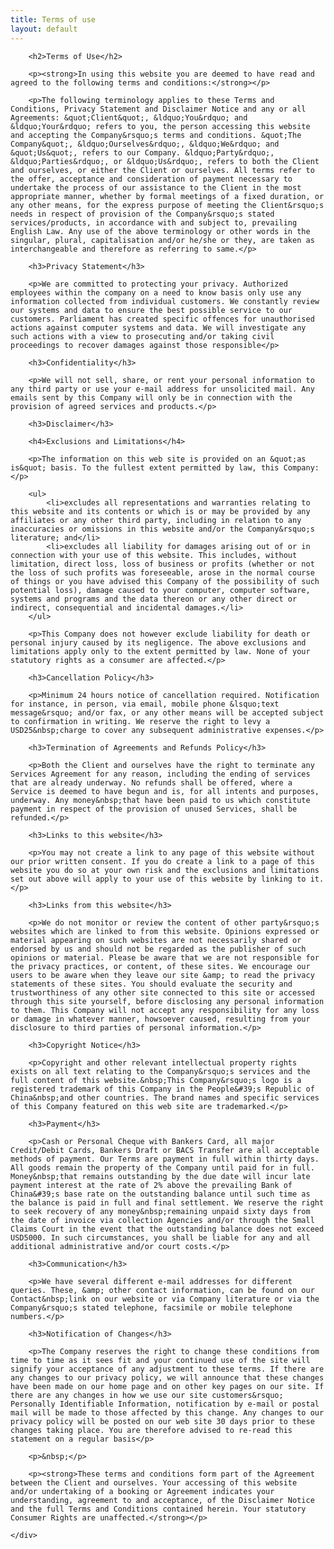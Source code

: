 ```yaml
---
title: Terms of use
layout: default
---
```


<div class="row-fluid">
	<div class="span12">

		<h2>Terms of Use</h2>

		<p><strong>In using this website you are deemed to have read and agreed to the following terms and conditions:</strong></p>

		<p>The following terminology applies to these Terms and Conditions, Privacy Statement and Disclaimer Notice and any or all Agreements: &quot;Client&quot;, &ldquo;You&rdquo; and &ldquo;Your&rdquo; refers to you, the person accessing this website and accepting the Company&rsquo;s terms and conditions. &quot;The Company&quot;, &ldquo;Ourselves&rdquo;, &ldquo;We&rdquo; and &quot;Us&quot;, refers to our Company. &ldquo;Party&rdquo;, &ldquo;Parties&rdquo;, or &ldquo;Us&rdquo;, refers to both the Client and ourselves, or either the Client or ourselves. All terms refer to the offer, acceptance and consideration of payment necessary to undertake the process of our assistance to the Client in the most appropriate manner, whether by formal meetings of a fixed duration, or any other means, for the express purpose of meeting the Client&rsquo;s needs in respect of provision of the Company&rsquo;s stated services/products, in accordance with and subject to, prevailing English Law. Any use of the above terminology or other words in the singular, plural, capitalisation and/or he/she or they, are taken as interchangeable and therefore as referring to same.</p>

		<h3>Privacy Statement</h3>

		<p>We are committed to protecting your privacy. Authorized employees within the company on a need to know basis only use any information collected from individual customers. We constantly review our systems and data to ensure the best possible service to our customers. Parliament has created specific offences for unauthorised actions against computer systems and data. We will investigate any such actions with a view to prosecuting and/or taking civil proceedings to recover damages against those responsible</p>

		<h3>Confidentiality</h3>

		<p>We will not sell, share, or rent your personal information to any third party or use your e-mail address for unsolicited mail. Any emails sent by this Company will only be in connection with the provision of agreed services and products.</p>

		<h3>Disclaimer</h3>

		<h4>Exclusions and Limitations</h4>

		<p>The information on this web site is provided on an &quot;as is&quot; basis. To the fullest extent permitted by law, this Company:</p>

		<ul>
			<li>excludes all representations and warranties relating to this website and its contents or which is or may be provided by any affiliates or any other third party, including in relation to any inaccuracies or omissions in this website and/or the Company&rsquo;s literature; and</li>
			<li>excludes all liability for damages arising out of or in connection with your use of this website. This includes, without limitation, direct loss, loss of business or profits (whether or not the loss of such profits was foreseeable, arose in the normal course of things or you have advised this Company of the possibility of such potential loss), damage caused to your computer, computer software, systems and programs and the data thereon or any other direct or indirect, consequential and incidental damages.</li>
		</ul>

		<p>This Company does not however exclude liability for death or personal injury caused by its negligence. The above exclusions and limitations apply only to the extent permitted by law. None of your statutory rights as a consumer are affected.</p>

		<h3>Cancellation Policy</h3>

		<p>Minimum 24 hours notice of cancellation required. Notification for instance, in person, via email, mobile phone &lsquo;text message&rsquo; and/or fax, or any other means will be accepted subject to confirmation in writing. We reserve the right to levy a USD25&nbsp;charge to cover any subsequent administrative expenses.</p>

		<h3>Termination of Agreements and Refunds Policy</h3>

		<p>Both the Client and ourselves have the right to terminate any Services Agreement for any reason, including the ending of services that are already underway. No refunds shall be offered, where a Service is deemed to have begun and is, for all intents and purposes, underway. Any money&nbsp;that have been paid to us which constitute payment in respect of the provision of unused Services, shall be refunded.</p>

		<h3>Links to this website</h3>

		<p>You may not create a link to any page of this website without our prior written consent. If you do create a link to a page of this website you do so at your own risk and the exclusions and limitations set out above will apply to your use of this website by linking to it.</p>

		<h3>Links from this website</h3>

		<p>We do not monitor or review the content of other party&rsquo;s websites which are linked to from this website. Opinions expressed or material appearing on such websites are not necessarily shared or endorsed by us and should not be regarded as the publisher of such opinions or material. Please be aware that we are not responsible for the privacy practices, or content, of these sites. We encourage our users to be aware when they leave our site &amp; to read the privacy statements of these sites. You should evaluate the security and trustworthiness of any other site connected to this site or accessed through this site yourself, before disclosing any personal information to them. This Company will not accept any responsibility for any loss or damage in whatever manner, howsoever caused, resulting from your disclosure to third parties of personal information.</p>

		<h3>Copyright Notice</h3>

		<p>Copyright and other relevant intellectual property rights exists on all text relating to the Company&rsquo;s services and the full content of this website.&nbsp;This Company&rsquo;s logo is a registered trademark of this Company in the People&#39;s Republic of China&nbsp;and other countries. The brand names and specific services of this Company featured on this web site are trademarked.</p>

		<h3>Payment</h3>

		<p>Cash or Personal Cheque with Bankers Card, all major Credit/Debit Cards, Bankers Draft or BACS Transfer are all acceptable methods of payment. Our Terms are payment in full within thirty days. All goods remain the property of the Company until paid for in full. Money&nbsp;that remains outstanding by the due date will incur late payment interest at the rate of 2% above the prevailing Bank of China&#39;s base rate on the outstanding balance until such time as the balance is paid in full and final settlement. We reserve the right to seek recovery of any money&nbsp;remaining unpaid sixty days from the date of invoice via collection Agencies and/or through the Small Claims Court in the event that the outstanding balance does not exceed USD5000. In such circumstances, you shall be liable for any and all additional administrative and/or court costs.</p>

		<h3>Communication</h3>

		<p>We have several different e-mail addresses for different queries. These, &amp; other contact information, can be found on our Contact&nbsp;link on our website or via Company literature or via the Company&rsquo;s stated telephone, facsimile or mobile telephone numbers.</p>

		<h3>Notification of Changes</h3>

		<p>The Company reserves the right to change these conditions from time to time as it sees fit and your continued use of the site will signify your acceptance of any adjustment to these terms. If there are any changes to our privacy policy, we will announce that these changes have been made on our home page and on other key pages on our site. If there are any changes in how we use our site customers&rsquo; Personally Identifiable Information, notification by e-mail or postal mail will be made to those affected by this change. Any changes to our privacy policy will be posted on our web site 30 days prior to these changes taking place. You are therefore advised to re-read this statement on a regular basis</p>

		<p>&nbsp;</p>

		<p><strong>These terms and conditions form part of the Agreement between the Client and ourselves. Your accessing of this website and/or undertaking of a booking or Agreement indicates your understanding, agreement to and acceptance, of the Disclaimer Notice and the full Terms and Conditions contained herein. Your statutory Consumer Rights are unaffected.</strong></p>

	</div>
</div>